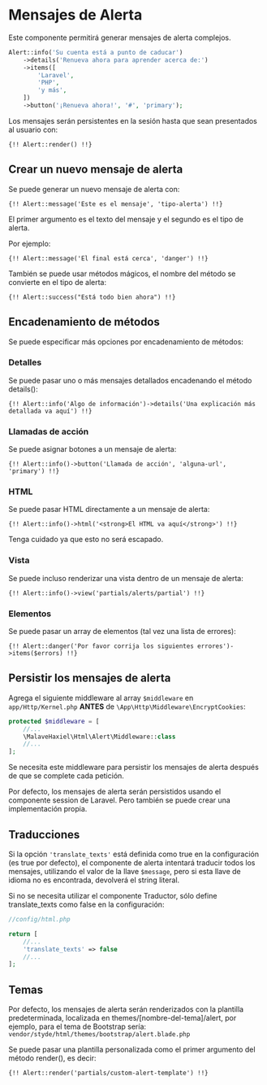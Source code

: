 # Mensajes de Alerta

Este componente permitirá generar mensajes de alerta complejos.

```php
Alert::info('Su cuenta está a punto de caducar')
    ->details('Renueva ahora para aprender acerca de:')
    ->items([
        'Laravel',
        'PHP',
        'y más',
    ])
    ->button('¡Renueva ahora!', '#', 'primary');
```

Los mensajes serán persistentes en la sesión hasta que sean presentados al usuario con:

```blade
{!! Alert::render() !!}
```

## Crear un nuevo mensaje de alerta

Se puede generar un nuevo mensaje de alerta con: 

```blade
{!! Alert::message('Este es el mensaje', 'tipo-alerta') !!}
```

El primer argumento es el texto del mensaje y el segundo es el tipo de alerta.

Por ejemplo:

```blade
{!! Alert::message('El final está cerca', 'danger') !!}
```

También se puede usar métodos mágicos, el nombre del método se convierte en el tipo de alerta:

```blade
{!! Alert::success("Está todo bien ahora") !!}
```

## Encadenamiento de métodos

Se puede especificar más opciones por encadenamiento de métodos:

### Detalles

Se puede pasar uno o más mensajes detallados encadenando el método details():

```blade
{!! Alert::info('Algo de información')->details('Una explicación más detallada va aquí') !!}
```

### Llamadas de acción

Se puede asignar botones a un mensaje de alerta: 

```blade
{!! Alert::info()->button('Llamada de acción', 'alguna-url', 'primary') !!}
```

### HTML

Se puede pasar HTML directamente a un mensaje de alerta: 

```blade
{!! Alert::info()->html('<strong>El HTML va aquí</strong>') !!}
```

Tenga cuidado ya que esto no será escapado.

### Vista

Se puede incluso renderizar una vista dentro de un mensaje de alerta:

```blade
{!! Alert::info()->view('partials/alerts/partial') !!}
```

### Elementos

Se puede pasar un array de elementos (tal vez una lista de errores):

```blade
{!! Alert::danger('Por favor corrija los siguientes errores')->items($errors) !!}
```

## Persistir los mensajes de alerta

Agrega el siguiente middleware al array `$middleware` en `app/Http/Kernel.php` **ANTES** de `\App\Http\Middleware\EncryptCookies`: 

```php
protected $middleware = [
    //...
    \MalaveHaxiel\Html\Alert\Middleware::class
    //...
];
```

Se necesita este middleware para persistir los mensajes de alerta después de que se complete cada petición. 

Por defecto, los mensajes de alerta serán persistidos usando el componente session de Laravel. Pero también se puede crear una implementación propia. 

## Traducciones

Si la opción `'translate_texts'` está definida como true en la configuración (es true por defecto), el componente de alerta intentará traducir todos los mensajes, utilizando el valor de la llave `$message`, pero si esta llave de idioma no es encontrada, devolverá el string literal.
 
Si no se necesita utilizar el componente Traductor, sólo define translate_texts como false en la configuración:

```php
//config/html.php

return [
    //...
    'translate_texts' => false
    //...
];
```

## Temas

Por defecto, los mensajes de alerta serán renderizados con la plantilla predeterminada, localizada en themes/[nombre-del-tema]/alert, por ejemplo, para el tema de Bootstrap sería: `vendor/styde/html/themes/bootstrap/alert.blade.php`

Se puede pasar una plantilla personalizada como el primer argumento del método render(), es decir:

```blade
{!! Alert::render('partials/custom-alert-template') !!}
```
